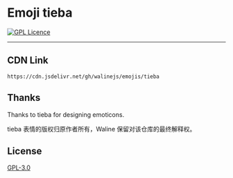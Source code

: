 # Emoji tieba

[![GPL Licence](https://cdn.jsdelivr.net/gh/MHuiG/imgbed/github/gpl.svg)](https://opensource.org/licenses/GPL-3.0/)

---

## CDN Link

```
https://cdn.jsdelivr.net/gh/walinejs/emojis/tieba
```

## Thanks

Thanks to tieba for designing emoticons.

tieba 表情的版权归原作者所有，Waline 保留对该仓库的最终解释权。

## License

[GPL-3.0](https://github.com/walinejs/emojis/blob/main/LICENSE)
